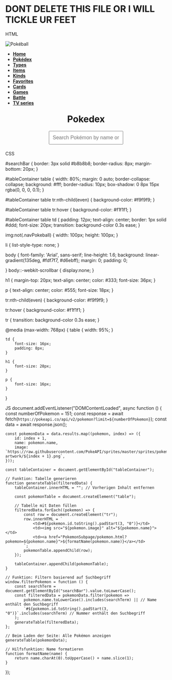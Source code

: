 # DONT DELETE THIS FILE OR I WILL TICKLE UR FEET

HTML

<!DOCTYPE html>
<html lang="en">

<head>
    <meta charset="UTF-8">
    <meta name="viewport" content="width=device-width, initial-scale=1.0">
    <title>Pokedex</title>
    <link rel="stylesheet" href="pokedex.css">
    <link rel="stylesheet" href="navbar.css">
    <script src="pokedex.js" defer></script>
</head>

<body>
<nav class="navigation-bar">
    <img src="Images/pokeball.png" class="navPokeball" alt="Pokéball">
    <ul>
        <li><strong><a href="../index.html">Home</a></strong></li>
        <li><strong><a href="pokedex.html" class="active">Pokédex</a></strong></li>
        <li><strong><a href="types.html">Types</a></strong></li>
        <li><strong><a href="items.html">Items</a></strong></li>
        <li><strong><a href="KindOfPokemonSubpage/kinds-of-pokemon.html">Kinds</a></strong></li>
        <li><strong><a href="FavoritePokemon/favoritepokemon.html">Favorites</a></strong></li>
        <li><strong><a href="PokemonCards/pokemon-cards.html">Cards</a></strong></li>
        <li><strong><a href="games.html">Games</a></strong></li>
        <li><strong><a href="mockbattle.html">Battle</a></strong></li>
        <li><strong><a href="anime.html">TV series</a></strong></li>
    </ul>
</nav>

<h1 style="text-align: center; margin-top: 5%;">Pokedex</h1>

<div style="text-align: center; margin: 20px;">
    <input 
        type="text" 
        id="searchBar" 
        placeholder="Search Pokémon by name or ID..." 
        onkeyup="filterPokemon()" 
        style="padding: 10px; width: 50%; font-size: 16px;"
    />
</div>

<div id="tableContainer">
</div>

</body>
</html>

CSS

#searchBar {
    border: 3px solid #b8b8b8;
    border-radius: 8px;
    margin-bottom: 20px;
}

#tableContainer table {
    width: 80%;
    margin: 0 auto;
    border-collapse: collapse;
    background: #fff;
    border-radius: 10px;
    box-shadow: 0 8px 15px rgba(0, 0, 0, 0.1);
}

#tableContainer table tr:nth-child(even) {
    background-color: #f9f9f9;
}

#tableContainer table tr:hover {
    background-color: #f1f1f1;
}

#tableContainer table td {
    padding: 12px;
    text-align: center;
    border: 1px solid #ddd;
    font-size: 20px;
    transition: background-color 0.3s ease;
}



img:not(.navPokeball) {
    width: 100px;
    height: 100px;
}

li {
    list-style-type: none;
}

body {
    font-family: 'Arial', sans-serif;
    line-height: 1.6;
    background: linear-gradient(135deg, #fdf7f7, #d6ebff);
    margin: 0;
    padding: 0;

    
}
body::-webkit-scrollbar {
    display:none;
}

h1 {
    margin-top: 20px;
    text-align: center;
    color: #333;
    font-size: 36px;
}

p {
    text-align: center;
    color: #555;
    font-size: 18px;
}

tr:nth-child(even) {
    background-color: #f9f9f9;
}

tr:hover {
    background-color: #f1f1f1;
}

tr {
    transition: background-color 0.3s ease;
}

@media (max-width: 768px) {
    table {
        width: 95%;
    }

    td {
        font-size: 16px;
        padding: 8px;
    }

    h1 {
        font-size: 28px;
    }

    p {
        font-size: 16px;
    }
}

JS
document.addEventListener("DOMContentLoaded", async function () {
    const numberOfPokemon = 151;
    const response = await fetch(`https://pokeapi.co/api/v2/pokemon?limit=${numberOfPokemon}`);
    const data = await response.json();

    const pokemonData = data.results.map((pokemon, index) => ({
        id: index + 1,
        name: pokemon.name,
        image: `https://raw.githubusercontent.com/PokeAPI/sprites/master/sprites/pokemon/other/official-artwork/${index + 1}.png`,
    }));

    const tableContainer = document.getElementById("tableContainer");

    // Funktion: Tabelle generieren
    function generateTable(filteredData) {
        tableContainer.innerHTML = ""; // Vorherigen Inhalt entfernen

        const pokemonTable = document.createElement("table");

        // Tabelle mit Daten füllen
        filteredData.forEach((pokemon) => {
            const row = document.createElement("tr");
            row.innerHTML = `
                <td>#${pokemon.id.toString().padStart(3, "0")}</td>
                <td><img src="${pokemon.image}" alt="${pokemon.name}"></td>
                <td><a href="PokemonSubpage/pokemon.html?pokemon=${pokemon.name}">${formatName(pokemon.name)}</a></td>
            `;
            pokemonTable.appendChild(row);
        });

        tableContainer.appendChild(pokemonTable);
    }

    // Funktion: Filtern basierend auf Suchbegriff
    window.filterPokemon = function () {
        const searchTerm = document.getElementById("searchBar").value.toLowerCase();
        const filteredData = pokemonData.filter(pokemon =>
            pokemon.name.toLowerCase().includes(searchTerm) || // Name enthält den Suchbegriff
            `#${pokemon.id.toString().padStart(3, "0")}`.includes(searchTerm) // Nummer enthält den Suchbegriff
        );
        generateTable(filteredData);
    };

    // Beim Laden der Seite: Alle Pokémon anzeigen
    generateTable(pokemonData);

    // Hilfsfunktion: Name formatieren
    function formatName(name) {
        return name.charAt(0).toUpperCase() + name.slice(1);
    }

    
});
